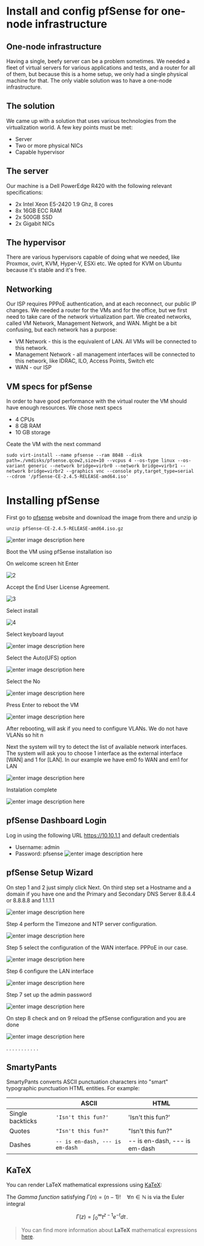 # Install and config pfSense for one-node infrastructure 

## One-node infrastructure

Having a single, beefy server can be a problem sometimes. We needed a fleet of virtual servers for various applications and tests, and a router for all of them, but because this is a home setup, we only had a single physical machine for that. The only viable solution was to have a one-node infrastructure.

## The solution

We came up with a solution that uses various technologies from the virtualization world. A few
key points must be met:
- Server
- Two or more physical NICs
- Capable hypervisor
 
## The server

Our machine is a Dell PowerEdge R420 with the following relevant specifications:

- 2x Intel Xeon E5-2420 1.9 Ghz, 8 cores
- 8x 16GB ECC RAM
- 2x 500GB SSD
- 2x Gigabit NICs


## The hypervisor

There are various hypervisors capable of doing what we needed, like Proxmox, ovirt, KVM, Hyper-V, ESXi etc. We opted for KVM on Ubuntu because it's stable and it's free.

## Networking

Our ISP requires PPPoE authentication, and at each reconnect, our public IP changes. We needed a router for the VMs and for the office, but we first need to take care of the network virtualization part. We created networks, called VM Network, Management Network, and WAN. Might be a bit confusing, but each network has a purpose:
- VM Network - this is the equivalent of LAN. All VMs will be connected to this network.
- Management Network - all management interfaces will be connected to this network, like IDRAC, ILO, Access Points, Switch etc
- WAN - our ISP

## VM specs for pfSense

In order to have good performance with the virtual router the VM should have enough resources. We chose next specs

- 4 CPUs
- 8 GB RAM
- 10 GB storage

Ceate the VM with the next command

	sudo virt-install --name pfsense --ram 8048 --disk path=./vmdisks/pfsense.qcow2,size=10 --vcpus 4 --os-type linux --os-variant generic --network bridge=virbr0 --network bridge=virbr1 --network bridge=virbr2 --graphics vnc --console pty,target_type=serial --cdrom '/pfSense-CE-2.4.5-RELEASE-amd64.iso'


# Installing pfSense

First go to [pfsense](https://www.pfsense.org/download/) website and download the image from there and unzip ip

	unzip pfSense-CE-2.4.5-RELEASE-amd64.iso.gz

![enter image description here](https://github.com/buzaturadu/stuff/blob/master/pfsense_install/images/1.png?raw=true)

Boot the VM using pfSense installation iso

On welcome screen hit Enter

![2](https://github.com/buzaturadu/stuff/blob/master/pfsense_install/images/2.png?raw=true)

Accept the End User License Agreement.

![3](https://github.com/buzaturadu/stuff/blob/master/pfsense_install/images/3.png?raw=true)

Select install

![4](https://github.com/buzaturadu/stuff/blob/master/pfsense_install/images/4.png?raw=true)

Select keyboard layout

![enter image description here](https://github.com/buzaturadu/stuff/blob/master/pfsense_install/images/5.png?raw=true)

Select the Auto(UFS) option

![enter image description here](https://github.com/buzaturadu/stuff/blob/master/pfsense_install/images/6.png?raw=true)

Select the No

![enter image description here](https://github.com/buzaturadu/stuff/blob/master/pfsense_install/images/7.png?raw=true)

Press Enter to reboot the VM

![enter image description here](https://github.com/buzaturadu/stuff/blob/master/pfsense_install/images/8.png?raw=true)


After rebooting, will ask if you need to configure VLANs. We do not have VLANs so hit n

Next the system will try to detect the list of available network interfaces.
The system will ask you to choose 1 interface as the external interface [WAN] and 1 for [LAN].  In our example we have em0 fo WAN and em1 for LAN

![enter image description here](https://github.com/buzaturadu/stuff/blob/master/pfsense_install/images/9.png?raw=true)

Instalation complete

![enter image description here](https://github.com/buzaturadu/stuff/blob/master/pfsense_install/images/10.png?raw=true)

## pfSense Dashboard Login

Log in using the following URL https://10.10.1.1 and default credentials
 - Username: admin  
 - Password: pfsense
![enter image description here](https://github.com/buzaturadu/stuff/blob/master/pfsense_install/images/11.png?raw=true)


## pfSense Setup Wizard

On step 1 and 2 just simply click Next. On third step set a Hostname and a domain if you have one and the Primary and Secondary DNS Server 8.8.4.4 or 8.8.8.8 and 1.1.1.1

![enter image description here](https://github.com/buzaturadu/stuff/blob/master/pfsense_install/images/12.png?raw=true)

Step 4 perform the Timezone and NTP server configuration.

![enter image description here](https://github.com/buzaturadu/stuff/blob/master/pfsense_install/images/13.png?raw=true)

Step 5 select the configuration of the WAN interface. PPPoE in our case.

![enter image description here](https://github.com/buzaturadu/stuff/blob/master/pfsense_install/images/14.png?raw=true)

Step 6 configure the LAN interface

![enter image description here](https://github.com/buzaturadu/stuff/blob/master/pfsense_install/images/15.png?raw=true)


Step 7 set up the admin password

![enter image description here](https://github.com/buzaturadu/stuff/blob/master/pfsense_install/images/16.png?raw=true)


On step 8 check and on 9 reload the pfSense configuration and you are done

![enter image description here](https://github.com/buzaturadu/stuff/blob/master/pfsense_install/images/17.png?raw=true)










.
.
.
.
.
.
.
.
.
.
.

## SmartyPants

SmartyPants converts ASCII punctuation characters into "smart" typographic punctuation HTML entities. For example:

|                |ASCII                          |HTML                         |
|----------------|-------------------------------|-----------------------------|
|Single backticks|`'Isn't this fun?'`            |'Isn't this fun?'            |
|Quotes          |`"Isn't this fun?"`            |"Isn't this fun?"            |
|Dashes          |`-- is en-dash, --- is em-dash`|-- is en-dash, --- is em-dash|


## KaTeX

You can render LaTeX mathematical expressions using [KaTeX](https://khan.github.io/KaTeX/):

The *Gamma function* satisfying $\Gamma(n) = (n-1)!\quad\forall n\in\mathbb N$ is via the Euler integral

$$
\Gamma(z) = \int_0^\infty t^{z-1}e^{-t}dt\,.
$$

> You can find more information about **LaTeX** mathematical expressions [here](http://meta.math.stackexchange.com/questions/5020/mathjax-basic-tutorial-and-quick-reference).


